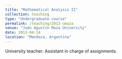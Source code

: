 ```yaml
---
title: "Mathematical Analysis II"
collection: teaching
type: "Undergraduate course"
permalink: /teaching/2013-umaza
venue: "Juán Agustín Maza University"
date: 2013-04-14
location: "Mendoza, Argentina"
---
```


University teacher: Assistant in charge of assignments.

